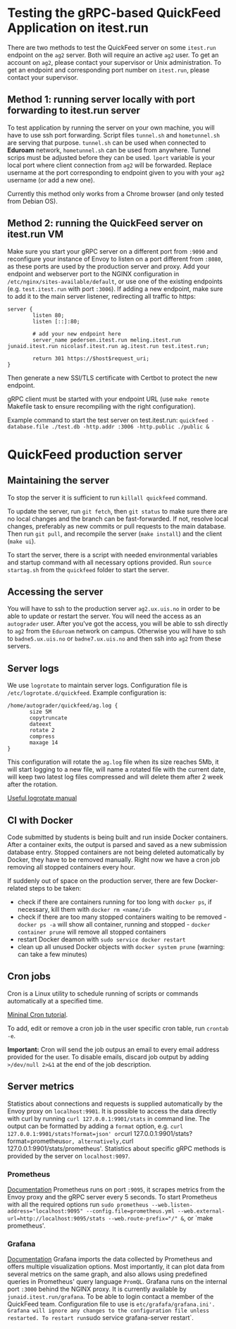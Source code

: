 # Testing the gRPC-based QuickFeed Application on itest.run

There are two methods to test the QuickFeed server on some `itest.run` endpoint on the `ag2` server.
Both will require an active `ag2` user.
To get an account on `ag2`, please contact your supervisor or Unix administration.
To get an endpoint and corresponding port number on `itest.run`, please contact your supervisor.

## Method 1: running server locally with port forwarding to itest.run server

To test application by running the server on your own machine, you will have to use ssh port forwarding. Script files `tunnel.sh` and `hometunnel.sh` are serving that purpose. `tunnel.sh` can be used when connected to **Eduroam** network, `hometunnel.sh` can be used from anywhere.
Tunnel scrips must be adjusted before they can be used. `lport` variable is your local port where client connection from `ag2` will be forwarded.
Replace username at the port corresponding to endpoint given to you with your `ag2` username (or add a new one).

Currently this method only works from a Chrome browser (and only tested from Debian OS).

## Method 2: running the QuickFeed server on itest.run VM

Make sure you start your gRPC server on a different port from `:9090` and reconfigure your instance of Envoy to listen on a port different from `:8080`, as these ports are used by the production server and proxy. Add your endpoint and webserver port to the NGINX configuration in `/etc/nginx/sites-available/default`, or use one of the existing endpoints (e.g. `test.itest.run` with port `:3006`). If adding a new endpoint, make sure to add it to the main server listener, redirecting all traffic to https:

```
server {
        listen 80;
        listen [::]:80;

        # add your new endpoint here
        server_name pedersen.itest.run meling.itest.run junaid.itest.run nicolasf.itest.run ag.itest.run test.itest.run;

        return 301 https://$host$request_uri;
}
```

Then generate a new SSl/TLS certificate with Certbot to protect the new endpoint.

gRPC client must be started with your endpoint URL (use `make remote` Makefile task to ensure recompiling with the right configuration).

Example command to start the test server on test.itest.run:
`quickfeed -database.file ./test.db -http.addr :3006 -http.public ./public &`

# QuickFeed production server

## Maintaining the server

To stop the server it is sufficient to run `killall quickfeed` command.

To update the server, run `git fetch`, then `git status` to make sure there are no local changes and the branch can be fast-forwarded.
If not, resolve local changes, preferably as new commits or pull requests to the main database. Then run `git pull`, and recompile the server (`make install`) and the client (`make ui`).

To start the server, there is a script with needed environmental variables and startup command with all necessary options provided. Run `source startag.sh` from the `quickfeed` folder to start the server.

## Accessing the server

 You will have to ssh to the production server `ag2.ux.uis.no` in order to be able to update or restart the server. You will need the access as an `autograder` user. After you've got the access, you will be able to ssh directly to `ag2` from the `Eduroam` network on campus. Otherwise you will have to ssh to `badne5.ux.uis.no` or `badne7.ux.uis.no` and then ssh into `ag2` from these servers.

## Server logs

 We use `logrotate` to maintain server logs. Configuration file is `/etc/logrotate.d/quickfeed`.
 Example configuration is:

 ```
 /home/autograder/quickfeed/ag.log {
        size 5M
        copytruncate
        dateext
        rotate 2
        compress
        maxage 14
}
```

This configuration will rotate the `ag.log` file when its size reaches 5Mb, it will start logging to a new file, will name a rotated file with the current date, will keep two latest log files compressed and will delete them after 2 week after the rotation.

[Useful logrotate manual](https://www.digitalocean.com/community/tutorials/how-to-manage-logfiles-with-logrotate-on-ubuntu-16-04)

## CI with Docker

Code submitted by students is being built and run inside Docker containers. After a container exits, the output is parsed and saved as a new submission database entry. Stopped containers are not being deleted automatically by Docker, they have to be removed manually. Right now we have a cron job removing all stopped containers every hour.

If suddenly out of space on the production server, there are few Docker-related steps to be taken:

- check if there are containers running for too long with `docker ps`, if necessary, kill them with `docker rm <name/id>`
- check if there are too many stopped containers waiting to be removed
        - `docker ps -a` will show all container, running and stopped
        - `docker container prune` will remove all stopped containers
- restart Docker deamon with `sudo service docker restart`
- clean up all unused Docker objects with `docker system prune` (warning: can take a few minutes)

## Cron jobs

Cron is a Linux utility to schedule running of scripts or commands automatically at a specified time.

[Mininal Cron tutorial](https://www.ostechnix.com/a-beginners-guide-to-cron-jobs/).

To add, edit or remove a cron job in the user specific cron table, run `crontab -e`.

**Important:** Cron will send the job outpus an email to every email address provided for the user. To disable emails, discard job output by adding `>/dev/null 2>&1` at the end of the job description.

## Server metrics

Statistics about connections and requests is supplied automatically by the Envoy proxy on `localhost:9901`. It is possible to access the data directly with curl by running `curl 127.0.0.1:9901/stats` in command line. The output can be formatted by adding a `format` option, e.g. `curl 127.0.0.1:9901/stats?format=json' or`curl 127.0.0.1:9901/stats?format=prometheus` or, alternatively, `curl 127.0.0.1:9901/stats/prometheus'.
Statistics about specific gRPC methods is provided by the server on `localhost:9097`.

### Prometheus

[Documentation](https://prometheus.io/docs/introduction/overview/)
Prometheus runs on port `:9095`, it scrapes metrics from the Envoy proxy and the gRPC server every 5 seconds.
To start Prometheus with all the required options run `sudo prometheus --web.listen-address="localhost:9095" --config.file=prometheus.yml --web.external-url=http://localhost:9095/stats --web.route-prefix="/" &`, or `make prometheus'.

### Grafana

[Documentation](https://grafana.com/docs/grafana/latest/)
Grafana imports the data collected by Prometheus and offers multiple visualization options. Most importantly, it can plot data from several metrics on the same graph, and also allows using predefined queries in Prometheus' query language `PromQL`. Grafana runs on the internal port `:3000` behind the NGINX proxy. It is currently available by `junaid.itest.run/grafana`. To be able to login contact a member of the QuickFeed team.
Configuration file to use is `etc/grafafa/grafana.ini'. Grafana will ignore any changes to the configuration file unless restarted. To restart run`sudo service grafana-server restart`.
